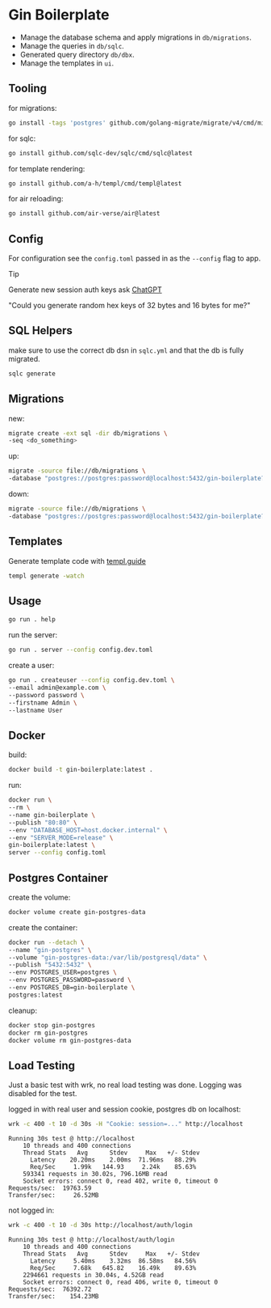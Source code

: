 # Gin Boilerplate

* Manage the database schema and apply migrations in `db/migrations`.
* Manage the queries in `db/sqlc`.
* Generated query directory `db/dbx`.
* Manage the templates in `ui`.

## Tooling
for migrations:
```bash
go install -tags 'postgres' github.com/golang-migrate/migrate/v4/cmd/migrate@latest
```
for sqlc:
```bash
go install github.com/sqlc-dev/sqlc/cmd/sqlc@latest
```
for template rendering:
```bash
go install github.com/a-h/templ/cmd/templ@latest
```
for air reloading:
```bash
go install github.com/air-verse/air@latest
```

## Config
For configuration see the `config.toml` passed in as the `--config` flag to app.

> [!TIP]
> Generate new session auth keys ask [ChatGPT](https://chat.openai.com)
> 
> "Could you generate random hex keys of 32 bytes and 16 bytes for me?"

## SQL Helpers
make sure to use the correct db dsn in `sqlc.yml` and that the db is fully migrated.
```bash
sqlc generate
```

## Migrations

new:
```bash
migrate create -ext sql -dir db/migrations \
-seq <do_something>
```

up:
```bash
migrate -source file://db/migrations \
-database "postgres://postgres:password@localhost:5432/gin-boilerplate?sslmode=disable" up
```

down:
```bash
migrate -source file://db/migrations \
-database "postgres://postgres:password@localhost:5432/gin-boilerplate?sslmode=disable" down
```

## Templates

Generate template code with [templ.guide](https://templ.guide)
```bash
templ generate -watch
```

## Usage

```bash
go run . help
```

run the server:
```bash
go run . server --config config.dev.toml
```

create a user:
```bash
go run . createuser --config config.dev.toml \
--email admin@example.com \
--password password \
--firstname Admin \
--lastname User
```

## Docker
build:
```bash
docker build -t gin-boilerplate:latest .
```

run:
```bash
docker run \
--rm \
--name gin-boilerplate \
--publish "80:80" \
--env "DATABASE_HOST=host.docker.internal" \
--env "SERVER_MODE=release" \
gin-boilerplate:latest \
server --config config.toml
```

## Postgres Container
create the volume:
```bash
docker volume create gin-postgres-data
```

create the container:
```bash
docker run --detach \
--name "gin-postgres" \
--volume "gin-postgres-data:/var/lib/postgresql/data" \
--publish "5432:5432" \
--env POSTGRES_USER=postgres \
--env POSTGRES_PASSWORD=password \
--env POSTGRES_DB=gin-boilerplate \
postgres:latest
```

cleanup:
```bash
docker stop gin-postgres
docker rm gin-postgres
docker volume rm gin-postgres-data
```

## Load Testing

Just a basic test with wrk, no real load testing was done. Logging was disabled for the test.

logged in with real user and session cookie, postgres db on localhost:
```bash
wrk -c 400 -t 10 -d 30s -H "Cookie: session=..." http://localhost
```

    Running 30s test @ http://localhost
        10 threads and 400 connections
        Thread Stats   Avg      Stdev     Max   +/- Stdev
          Latency    20.20ms    2.00ms  71.96ms   88.29%
          Req/Sec     1.99k   144.93     2.24k    85.63%
        593341 requests in 30.02s, 796.16MB read
        Socket errors: connect 0, read 402, write 0, timeout 0
    Requests/sec:  19763.59
    Transfer/sec:     26.52MB

not logged in:
```bash
wrk -c 400 -t 10 -d 30s http://localhost/auth/login
```

    Running 30s test @ http://localhost/auth/login
        10 threads and 400 connections
        Thread Stats   Avg      Stdev     Max   +/- Stdev
          Latency     5.40ms    3.32ms  86.58ms   84.56%
          Req/Sec     7.68k   645.82    16.49k    89.63%
        2294661 requests in 30.04s, 4.52GB read
        Socket errors: connect 0, read 406, write 0, timeout 0
    Requests/sec:  76392.72
    Transfer/sec:    154.23MB
